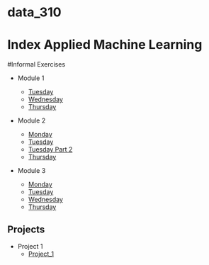 # data_310
# Index Applied Machine Learning 


#Informal Exercises 
- Module 1 
  - [Tuesday](Week_1/Tues1.md)
  - [Wednesday](Week_1/Wed1.md)
  - [Thursday](Week_1/Thurs1.md)
- Module 2
  - [Monday](Week_2/Mon2.md)
  - [Tuesday](Week_2/Tues2.md)
  - [Tuesday Part 2](Week_2/TuestPt2.md)
  - [Thursday](Week_2/Thurs2.md)
  
- Module 3
  - [Monday](Week_3/Mon3.md)
  - [Tuesday](Week_3/Tues3.md)
  - [Wednesday](Week_3/Wed2.md)
  - [Thursday](Week_3/Thurs3.md)



## Projects 
- Project 1 
  - [Project_1](Week_1/Project_1.md)

